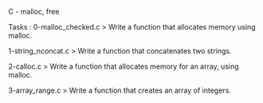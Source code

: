 C - malloc, free

Tasks :
0-malloc_checked.c > Write a function that allocates memory using malloc.

1-string_nconcat.c > Write a function that concatenates two strings.

2-calloc.c > Write a function that allocates memory for an array, using malloc.

3-array_range.c > Write a function that creates an array of integers.


